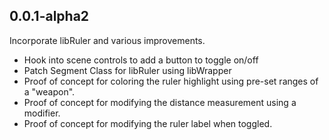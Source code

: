 ## 0.0.1-alpha2

Incorporate libRuler and various improvements.
- Hook into scene controls to add a button to toggle on/off
- Patch Segment Class for libRuler using libWrapper
- Proof of concept for coloring the ruler highlight using pre-set ranges of a "weapon".
- Proof of concept for modifying the distance measurement using a modifier.
- Proof of concept for modifying the ruler label when toggled.






